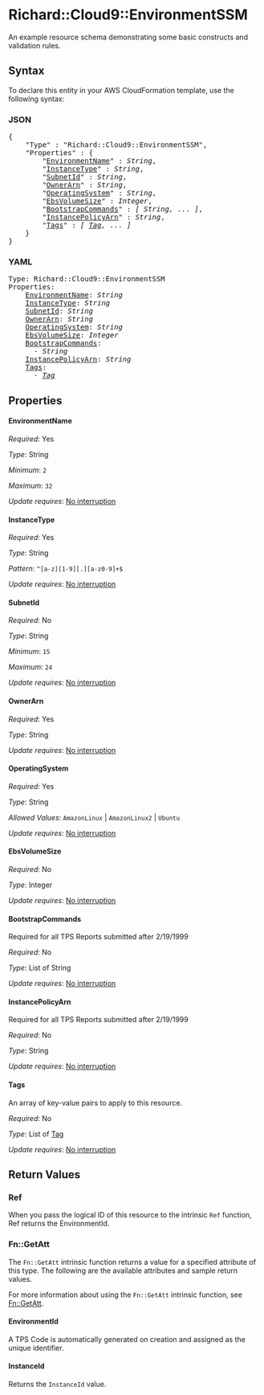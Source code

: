# Richard::Cloud9::EnvironmentSSM

An example resource schema demonstrating some basic constructs and validation rules.

## Syntax

To declare this entity in your AWS CloudFormation template, use the following syntax:

### JSON

<pre>
{
    "Type" : "Richard::Cloud9::EnvironmentSSM",
    "Properties" : {
        "<a href="#environmentname" title="EnvironmentName">EnvironmentName</a>" : <i>String</i>,
        "<a href="#instancetype" title="InstanceType">InstanceType</a>" : <i>String</i>,
        "<a href="#subnetid" title="SubnetId">SubnetId</a>" : <i>String</i>,
        "<a href="#ownerarn" title="OwnerArn">OwnerArn</a>" : <i>String</i>,
        "<a href="#operatingsystem" title="OperatingSystem">OperatingSystem</a>" : <i>String</i>,
        "<a href="#ebsvolumesize" title="EbsVolumeSize">EbsVolumeSize</a>" : <i>Integer</i>,
        "<a href="#bootstrapcommands" title="BootstrapCommands">BootstrapCommands</a>" : <i>[ String, ... ]</i>,
        "<a href="#instancepolicyarn" title="InstancePolicyArn">InstancePolicyArn</a>" : <i>String</i>,
        "<a href="#tags" title="Tags">Tags</a>" : <i>[ <a href="tag.md">Tag</a>, ... ]</i>
    }
}
</pre>

### YAML

<pre>
Type: Richard::Cloud9::EnvironmentSSM
Properties:
    <a href="#environmentname" title="EnvironmentName">EnvironmentName</a>: <i>String</i>
    <a href="#instancetype" title="InstanceType">InstanceType</a>: <i>String</i>
    <a href="#subnetid" title="SubnetId">SubnetId</a>: <i>String</i>
    <a href="#ownerarn" title="OwnerArn">OwnerArn</a>: <i>String</i>
    <a href="#operatingsystem" title="OperatingSystem">OperatingSystem</a>: <i>String</i>
    <a href="#ebsvolumesize" title="EbsVolumeSize">EbsVolumeSize</a>: <i>Integer</i>
    <a href="#bootstrapcommands" title="BootstrapCommands">BootstrapCommands</a>: <i>
      - String</i>
    <a href="#instancepolicyarn" title="InstancePolicyArn">InstancePolicyArn</a>: <i>String</i>
    <a href="#tags" title="Tags">Tags</a>: <i>
      - <a href="tag.md">Tag</a></i>
</pre>

## Properties

#### EnvironmentName

_Required_: Yes

_Type_: String

_Minimum_: <code>2</code>

_Maximum_: <code>32</code>

_Update requires_: [No interruption](https://docs.aws.amazon.com/AWSCloudFormation/latest/UserGuide/using-cfn-updating-stacks-update-behaviors.html#update-no-interrupt)

#### InstanceType

_Required_: Yes

_Type_: String

_Pattern_: <code>^[a-z][1-9][.][a-z0-9]+$</code>

_Update requires_: [No interruption](https://docs.aws.amazon.com/AWSCloudFormation/latest/UserGuide/using-cfn-updating-stacks-update-behaviors.html#update-no-interrupt)

#### SubnetId

_Required_: No

_Type_: String

_Minimum_: <code>15</code>

_Maximum_: <code>24</code>

_Update requires_: [No interruption](https://docs.aws.amazon.com/AWSCloudFormation/latest/UserGuide/using-cfn-updating-stacks-update-behaviors.html#update-no-interrupt)

#### OwnerArn

_Required_: Yes

_Type_: String

_Update requires_: [No interruption](https://docs.aws.amazon.com/AWSCloudFormation/latest/UserGuide/using-cfn-updating-stacks-update-behaviors.html#update-no-interrupt)

#### OperatingSystem

_Required_: Yes

_Type_: String

_Allowed Values_: <code>AmazonLinux</code> | <code>AmazonLinux2</code> | <code>Ubuntu</code>

_Update requires_: [No interruption](https://docs.aws.amazon.com/AWSCloudFormation/latest/UserGuide/using-cfn-updating-stacks-update-behaviors.html#update-no-interrupt)

#### EbsVolumeSize

_Required_: No

_Type_: Integer

_Update requires_: [No interruption](https://docs.aws.amazon.com/AWSCloudFormation/latest/UserGuide/using-cfn-updating-stacks-update-behaviors.html#update-no-interrupt)

#### BootstrapCommands

Required for all TPS Reports submitted after 2/19/1999

_Required_: No

_Type_: List of String

_Update requires_: [No interruption](https://docs.aws.amazon.com/AWSCloudFormation/latest/UserGuide/using-cfn-updating-stacks-update-behaviors.html#update-no-interrupt)

#### InstancePolicyArn

Required for all TPS Reports submitted after 2/19/1999

_Required_: No

_Type_: String

_Update requires_: [No interruption](https://docs.aws.amazon.com/AWSCloudFormation/latest/UserGuide/using-cfn-updating-stacks-update-behaviors.html#update-no-interrupt)

#### Tags

An array of key-value pairs to apply to this resource.

_Required_: No

_Type_: List of <a href="tag.md">Tag</a>

_Update requires_: [No interruption](https://docs.aws.amazon.com/AWSCloudFormation/latest/UserGuide/using-cfn-updating-stacks-update-behaviors.html#update-no-interrupt)

## Return Values

### Ref

When you pass the logical ID of this resource to the intrinsic `Ref` function, Ref returns the EnvironmentId.

### Fn::GetAtt

The `Fn::GetAtt` intrinsic function returns a value for a specified attribute of this type. The following are the available attributes and sample return values.

For more information about using the `Fn::GetAtt` intrinsic function, see [Fn::GetAtt](https://docs.aws.amazon.com/AWSCloudFormation/latest/UserGuide/intrinsic-function-reference-getatt.html).

#### EnvironmentId

A TPS Code is automatically generated on creation and assigned as the unique identifier.

#### InstanceId

Returns the <code>InstanceId</code> value.

